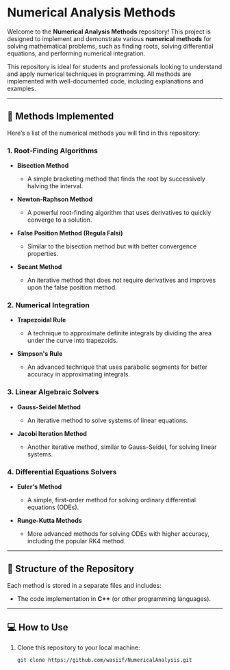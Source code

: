 # Numerical Analysis Methods

Welcome to the **Numerical Analysis Methods** repository! This project is designed to implement and demonstrate various **numerical methods** for solving mathematical problems, such as finding roots, solving differential equations, and performing numerical integration.

This repository is ideal for students and professionals looking to understand and apply numerical techniques in programming. All methods are implemented with well-documented code, including explanations and examples.

---

## 🔢 Methods Implemented

Here’s a list of the numerical methods you will find in this repository:

### 1. Root-Finding Algorithms
- **Bisection Method**
  - A simple bracketing method that finds the root by successively halving the interval.
  
- **Newton-Raphson Method**
  - A powerful root-finding algorithm that uses derivatives to quickly converge to a solution.

- **False Position Method (Regula Falsi)**
  - Similar to the bisection method but with better convergence properties.

- **Secant Method**
  - An iterative method that does not require derivatives and improves upon the false position method.

### 2. Numerical Integration
- **Trapezoidal Rule**
  - A technique to approximate definite integrals by dividing the area under the curve into trapezoids.
  
- **Simpson's Rule**
  - An advanced technique that uses parabolic segments for better accuracy in approximating integrals.

### 3. Linear Algebraic Solvers
- **Gauss-Seidel Method**
  - An iterative method to solve systems of linear equations.

- **Jacobi Iteration Method**
  - Another iterative method, similar to Gauss-Seidel, for solving linear systems.

### 4. Differential Equations Solvers
- **Euler's Method**
  - A simple, first-order method for solving ordinary differential equations (ODEs).

- **Runge-Kutta Methods**
  - More advanced methods for solving ODEs with higher accuracy, including the popular RK4 method.

---

## 📂 Structure of the Repository

Each method is stored in a separate files and includes:
- The code implementation in **C++** (or other programming languages).

---

## 💻 How to Use

1. Clone this repository to your local machine:
   ```bash
   git clone https://github.com/wasiif/NumericalAnalysis.git
